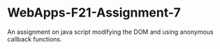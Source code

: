 # WebApps-F21-Assignment-7
An assignment on java script modifying the DOM and using anonymous callback functions.
 